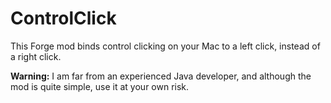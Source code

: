 # ControlClick

This Forge mod binds control clicking on your Mac to a left click, instead of a right click.

**Warning:** I am far from an experienced Java developer, and although the mod is quite simple, use it at your own risk.